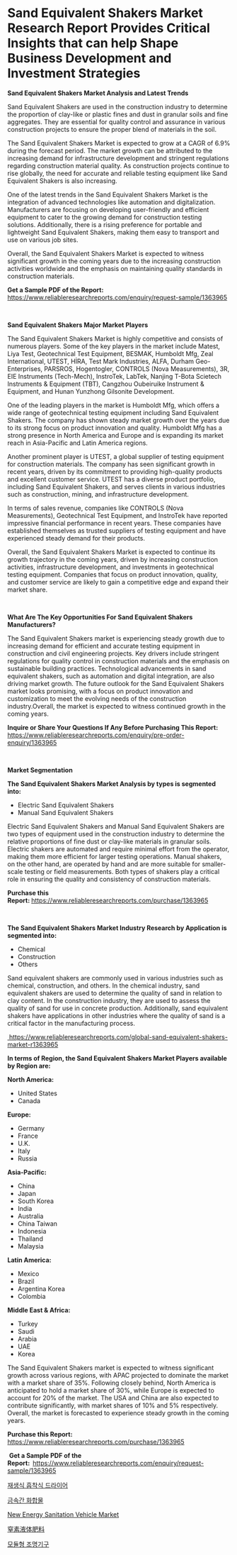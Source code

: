 <p><h1>Sand Equivalent Shakers Market Research Report Provides Critical Insights that can help Shape Business Development and Investment Strategies</h1></p><p><strong>Sand Equivalent Shakers Market Analysis and Latest Trends</strong></p>
<p><p>Sand Equivalent Shakers are used in the construction industry to determine the proportion of clay-like or plastic fines and dust in granular soils and fine aggregates. They are essential for quality control and assurance in various construction projects to ensure the proper blend of materials in the soil.</p><p>The Sand Equivalent Shakers Market is expected to grow at a CAGR of 6.9% during the forecast period. The market growth can be attributed to the increasing demand for infrastructure development and stringent regulations regarding construction material quality. As construction projects continue to rise globally, the need for accurate and reliable testing equipment like Sand Equivalent Shakers is also increasing.</p><p>One of the latest trends in the Sand Equivalent Shakers Market is the integration of advanced technologies like automation and digitalization. Manufacturers are focusing on developing user-friendly and efficient equipment to cater to the growing demand for construction testing solutions. Additionally, there is a rising preference for portable and lightweight Sand Equivalent Shakers, making them easy to transport and use on various job sites.</p><p>Overall, the Sand Equivalent Shakers Market is expected to witness significant growth in the coming years due to the increasing construction activities worldwide and the emphasis on maintaining quality standards in construction materials.</p></p>
<p><strong>Get a Sample PDF of the Report:&nbsp;</strong> <a href="https://www.reliableresearchreports.com/enquiry/request-sample/1363965">https://www.reliableresearchreports.com/enquiry/request-sample/1363965</a></p>
<p>&nbsp;</p>
<p><strong>Sand Equivalent Shakers Major Market Players</strong></p>
<p><p>The Sand Equivalent Shakers Market is highly competitive and consists of numerous players. Some of the key players in the market include Matest, Liya Test, Geotechnical Test Equipment, BESMAK, Humboldt Mfg, Zeal International, UTEST, HİRA, Test Mark Industries, ALFA, Durham Geo-Enterprises, PARSROS, Hogentogler, CONTROLS (Nova Measurements), 3R, EIE Instruments (Tech-Mech), InstroTek, LabTek, Nanjing T-Bota Scietech Instruments & Equipment (TBT), Cangzhou Oubeiruike Instrument & Equipment, and Hunan Yunzhong Gilsonite Development.</p><p>One of the leading players in the market is Humboldt Mfg, which offers a wide range of geotechnical testing equipment including Sand Equivalent Shakers. The company has shown steady market growth over the years due to its strong focus on product innovation and quality. Humboldt Mfg has a strong presence in North America and Europe and is expanding its market reach in Asia-Pacific and Latin America regions.</p><p>Another prominent player is UTEST, a global supplier of testing equipment for construction materials. The company has seen significant growth in recent years, driven by its commitment to providing high-quality products and excellent customer service. UTEST has a diverse product portfolio, including Sand Equivalent Shakers, and serves clients in various industries such as construction, mining, and infrastructure development.</p><p>In terms of sales revenue, companies like CONTROLS (Nova Measurements), Geotechnical Test Equipment, and InstroTek have reported impressive financial performance in recent years. These companies have established themselves as trusted suppliers of testing equipment and have experienced steady demand for their products.</p><p>Overall, the Sand Equivalent Shakers Market is expected to continue its growth trajectory in the coming years, driven by increasing construction activities, infrastructure development, and investments in geotechnical testing equipment. Companies that focus on product innovation, quality, and customer service are likely to gain a competitive edge and expand their market share.</p></p>
<p>&nbsp;</p>
<p><strong>What Are The Key Opportunities For Sand Equivalent Shakers Manufacturers?</strong></p>
<p><p>The Sand Equivalent Shakers market is experiencing steady growth due to increasing demand for efficient and accurate testing equipment in construction and civil engineering projects. Key drivers include stringent regulations for quality control in construction materials and the emphasis on sustainable building practices. Technological advancements in sand equivalent shakers, such as automation and digital integration, are also driving market growth. The future outlook for the Sand Equivalent Shakers market looks promising, with a focus on product innovation and customization to meet the evolving needs of the construction industry.Overall, the market is expected to witness continued growth in the coming years.</p></p>
<p><strong>Inquire or Share Your Questions If Any Before Purchasing This Report:</strong> <a href="https://www.reliableresearchreports.com/enquiry/pre-order-enquiry/1363965">https://www.reliableresearchreports.com/enquiry/pre-order-enquiry/1363965</a></p>
<p>&nbsp;</p>
<p><strong>Market Segmentation</strong></p>
<p><strong>The Sand Equivalent Shakers Market Analysis by types is segmented into:</strong></p>
<p><ul><li>Electric Sand Equivalent Shakers</li><li>Manual Sand Equivalent Shakers</li></ul></p>
<p><p>Electric Sand Equivalent Shakers and Manual Sand Equivalent Shakers are two types of equipment used in the construction industry to determine the relative proportions of fine dust or clay-like materials in granular soils. Electric shakers are automated and require minimal effort from the operator, making them more efficient for larger testing operations. Manual shakers, on the other hand, are operated by hand and are more suitable for smaller-scale testing or field measurements. Both types of shakers play a critical role in ensuring the quality and consistency of construction materials.</p></p>
<p><strong>Purchase this Report:&nbsp;</strong><a href="https://www.reliableresearchreports.com/purchase/1363965">https://www.reliableresearchreports.com/purchase/1363965</a></p>
<p>&nbsp;</p>
<p><strong>The Sand Equivalent Shakers Market Industry Research by Application is segmented into:</strong></p>
<p><ul><li>Chemical</li><li>Construction</li><li>Others</li></ul></p>
<p><p>Sand equivalent shakers are commonly used in various industries such as chemical, construction, and others. In the chemical industry, sand equivalent shakers are used to determine the quality of sand in relation to clay content. In the construction industry, they are used to assess the quality of sand for use in concrete production. Additionally, sand equivalent shakers have applications in other industries where the quality of sand is a critical factor in the manufacturing process.</p></p>
<p><a href="https://www.reliableresearchreports.com/global-sand-equivalent-shakers-market-r1363965">&nbsp;https://www.reliableresearchreports.com/global-sand-equivalent-shakers-market-r1363965</a></p>
<p><strong>In terms of Region, the Sand Equivalent Shakers Market Players available by Region are:</strong></p>
<p>
    <p> <strong> North America: </strong>
        <ul>
            <li>United States</li>
            <li>Canada</li>
        </ul>
        </p> 
    <p> <strong> Europe: </strong>
        <ul>
            <li>Germany</li>
            <li>France</li>
            <li>U.K.</li>
            <li>Italy</li>
            <li>Russia</li>
        </ul>
        </p> 
    <p> <strong> Asia-Pacific: </strong>
        <ul>
            <li>China</li>
            <li>Japan</li>
            <li>South Korea</li>
            <li>India</li>
            <li>Australia</li>
            <li>China Taiwan</li>
            <li>Indonesia</li>
            <li>Thailand</li>
            <li>Malaysia</li>
        </ul>
        </p> 
    <p> <strong> Latin America: </strong>
        <ul>
            <li>Mexico</li>
            <li>Brazil</li>
            <li>Argentina Korea</li>
            <li>Colombia</li>
        </ul>
        </p> 
    <p> <strong> Middle East & Africa: </strong>
        <ul>
            <li>Turkey</li>
            <li>Saudi</li>
            <li>Arabia</li>
            <li>UAE</li>
            <li>Korea</li>
        </ul>
    </p>
    </p>
<p><p>The Sand Equivalent Shakers market is expected to witness significant growth across various regions, with APAC projected to dominate the market with a market share of 35%. Following closely behind, North America is anticipated to hold a market share of 30%, while Europe is expected to account for 20% of the market. The USA and China are also expected to contribute significantly, with market shares of 10% and 5% respectively. Overall, the market is forecasted to experience steady growth in the coming years.</p></p>
<p><strong>Purchase this Report: </strong><a href="https://www.reliableresearchreports.com/purchase/1363965">https://www.reliableresearchreports.com/purchase/1363965</a></p>
<p>&nbsp;<strong>Get a Sample PDF of the Report:&nbsp;&nbsp;</strong><a href="https://www.reliableresearchreports.com/enquiry/request-sample/1363965">https://www.reliableresearchreports.com/enquiry/request-sample/1363965</a></p>
<p><strong></strong></p>
<p><p><a href="https://medium.com/@christianlarkinus/%ED%9A%8C%EC%83%9D%EC%84%B1-%EC%A0%9C%EC%8A%B5-%EA%B1%B4%EC%A1%B0%EA%B8%B0-%EC%8B%9C%EC%9E%A5-%EA%B7%9C%EB%AA%A8%EB%8A%94-%EA%B8%80%EB%A1%9C%EB%B2%8C-%EC%82%B0%EC%97%85%EC%97%90%EC%84%9C-%EC%B5%9C%EC%A0%81%EC%9D%98-%EB%A7%88%EC%BC%80%ED%8C%85-%EC%B1%84%EB%84%90%EC%9D%84-%EB%82%98%ED%83%80%EB%83%85%EB%8B%88%EB%8B%A4-7fa9237ff347">재생식 흡착식 드라이어</a></p><p><a href="https://medium.com/@kathyorton6556/%EA%B0%84%EA%B8%88%ED%99%94%ED%95%A9%EB%AC%BC-%EC%8B%9C%EC%9E%A5-%EB%B6%84%EC%84%9D-%EA%B7%B8-cagr-%EC%8B%9C%EC%9E%A5-%EC%84%B8%EB%B6%84%ED%99%94-%EB%B0%8F-%EC%84%B8%EA%B3%84-%EC%82%B0%EC%97%85-%EA%B0%9C%EC%9A%94-1efa15408750">금속간 화합물</a></p><p><a href="https://github.com/beatblasta/Market-Research-Report-List-3/blob/main/new-energy-sanitation-vehicle-market.md">New Energy Sanitation Vehicle Market</a></p><p><a href="https://github.com/andrade7361/Market-Research-Report-List-1/blob/main/793455443036.md">窒素液体肥料</a></p><p><a href="https://github.com/darrellockm3ytan895656/Market-Research-Report-List-1/blob/main/759748839646.md">모듈형 조명기구</a></p></p>